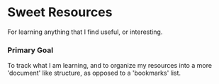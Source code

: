 # Sweet Resources
For learning anything that I find useful, or interesting. 


### Primary Goal
To track what I am learning, and to organize my resources into a more 'document' like structure, as opposed to a 'bookmarks' list.


